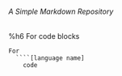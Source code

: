 ###### A Simple Markdown Repository

%h6 For code blocks
```
For 
  ````[language name]
    code
  ````
```
